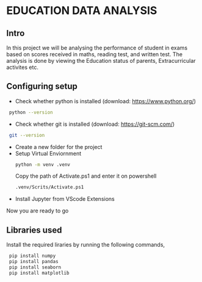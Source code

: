 # EDUCATION DATA ANALYSIS

## Intro
In this project we will be analysing the performance of student in exams based on scores received in maths, reading test, and written test. The analysis is done by viewing the Education status of parents, Extracurricular activites etc.

## Configuring setup
- Check whether python is installed (download: https://www.python.org/)
 ```bash
  python --version
```
- Check whether git is installed (download: https://git-scm.com/)
 ```bash
  git --version
  ```
- Create a new folder for the project
- Setup Virtual Enviornment
   ```bash
  python -m venv .venv
  ```
   Copy the path of Activate.ps1 and enter it on powershell
   ```bash
  .venv/Scrits/Activate.ps1
  ```
- Install Jupyter from VScode Extensions

Now you are ready to go

## Libraries used
Install the required liraries by running the following commands,
 ```bash
  pip install numpy
  pip install pandas
  pip install seaborn
  pip install matplotlib
  ```
